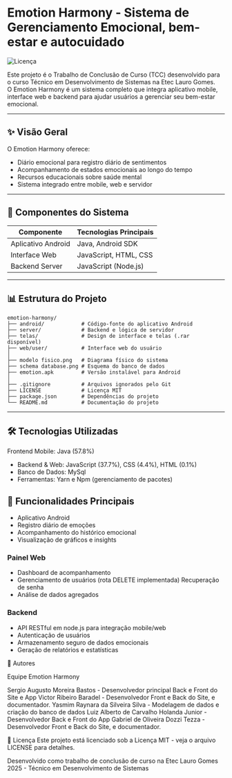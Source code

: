 # Emotion Harmony - Sistema de Gerenciamento Emocional, bem-estar e autocuidado

![Licença](https://img.shields.io/badge/Licen%C3%A7a-MIT-green)

Este projeto é o Trabalho de Conclusão de Curso (TCC) desenvolvido para o curso Técnico em Desenvolvimento de Sistemas na Etec Lauro Gomes.  
O Emotion Harmony é um sistema completo que integra aplicativo mobile, interface web e backend para ajudar usuários a gerenciar seu bem-estar emocional.

---

## ✨ Visão Geral

O Emotion Harmony oferece:

- Diário emocional para registro diário de sentimentos  
- Acompanhamento de estados emocionais ao longo do tempo  
- Recursos educacionais sobre saúde mental  
- Sistema integrado entre mobile, web e servidor  

---

## 🧩 Componentes do Sistema

| Componente         | Tecnologias Principais        
|--------------------|------------------------------|
| Aplicativo Android | Java, Android SDK            |
| Interface Web      | JavaScript, HTML, CSS        |
| Backend Server     | JavaScript (Node.js)         |

---

## 📊 Estrutura do Projeto

```plaintext
emotion-harmony/
├── android/            # Código-fonte do aplicativo Android
├── server/             # Backend e lógica de servidor
├── telas/              # Design de interface e telas (.rar disponível)
├── web/user/           # Interface web do usuário
│
├── modelo fisico.png   # Diagrama físico do sistema
├── schema database.png # Esquema do banco de dados
├── emotion.apk         # Versão instalável para Android
│
├── .gitignore          # Arquivos ignorados pelo Git
├── LICENSE             # Licença MIT
├── package.json        # Dependências do projeto
└── README.md           # Documentação do projeto
```
---

## 🛠️ Tecnologias Utilizadas
Frontend Mobile: Java (57.8%)

- Backend & Web: JavaScript (37.7%), CSS (4.4%), HTML (0.1%)
- Banco de Dados: MySql
- Ferramentas: Yarn e Npm (gerenciamento de pacotes)

## 📱 Funcionalidades Principais
- Aplicativo Android
- Registro diário de emoções
- Acompanhamento do histórico emocional
- Visualização de gráficos e insights
  
### Painel Web
- Dashboard de acompanhamento
- Gerenciamento de usuários (rota DELETE implementada)
Recuperação de senha
- Análise de dados agregados

### Backend
- API RESTful em node.js para integração mobile/web
- Autenticação de usuários
- Armazenamento seguro de dados emocionais
- Geração de relatórios e estatísticas


👥 Autores

Equipe Emotion Harmony

Sergio Augusto Moreira Bastos - Desenvolvedor principal Back e Front do Site e App
Victor Ribeiro Baradel - Desenvolvedor Front e Back do Site, e documentador.
Yasmim Raynara da Silveira Silva - Modelagem de dados e criação do banco de dados
Luiz Alberto de Carvalho Holanda Junior - Desenvolvedor Back e Front do App
Gabriel de Oliveira Dozzi Tezza - Desenvolvedor Front e Back do Site, e documentador.



📄 Licença
Este projeto está licenciado sob a Licença MIT - veja o arquivo LICENSE para detalhes.

Desenvolvido como trabalho de conclusão de curso na Etec Lauro Gomes
2025 - Técnico em Desenvolvimento de Sistemas
